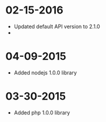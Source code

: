 # 02-15-2016

*  Updated default API version to 2.1.0
*  
# 04-09-2015

*  Added nodejs 1.0.0 library

# 03-30-2015

*  Added php 1.0.0 library

